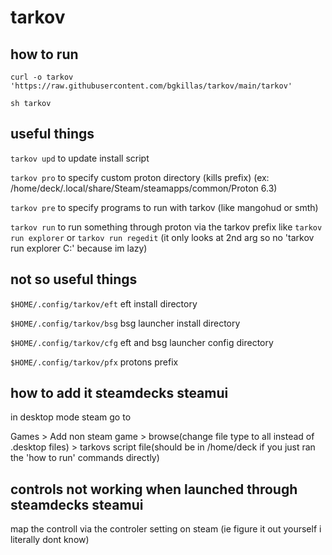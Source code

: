 # tarkov

## how to run

``curl -o tarkov 'https://raw.githubusercontent.com/bgkillas/tarkov/main/tarkov'``

``sh tarkov``

## useful things

``tarkov upd`` to update install script

``tarkov pro`` to specify custom proton directory (kills prefix) (ex: /home/deck/.local/share/Steam/steamapps/common/Proton 6.3)

``tarkov pre`` to specify programs to run with tarkov (like mangohud or smth)

``tarkov run`` to run something through proton via the tarkov prefix like ``tarkov run explorer`` or ``tarkov run regedit`` (it only looks at 2nd arg so no 'tarkov run explorer C:' because im lazy)

## not so useful things

``$HOME/.config/tarkov/eft`` eft install directory

``$HOME/.config/tarkov/bsg`` bsg launcher install directory

``$HOME/.config/tarkov/cfg`` eft and bsg launcher config directory

``$HOME/.config/tarkov/pfx`` protons prefix

## how to add it steamdecks steamui

in desktop mode steam go to 

Games > Add non steam game > browse(change file type to all instead of .desktop files) > tarkovs script file(should be in /home/deck if you just ran the 'how to run' commands directly)

## controls not working when launched through steamdecks steamui

map the controll via the controler setting on steam (ie figure it out yourself i literally dont know)
